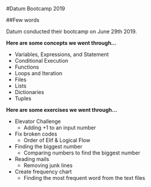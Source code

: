 #Datum Bootcamp 2019

##Few words

Datum conducted their bootcamp on June 29th 2019. 

**Here are some concepts we went through...**

* Variables, Expressions, and Statement
* Conditional Execution 
* Functions 
* Loops and Iteration 
* Files
* Lists
* Dictionaries 
* Tuples 


**Here are some exercises we went through...**
* Elevator Challenge
	* Adding +1 to an input number
* Fix broken codes
	* Order of Elif & Logical Flow 
* Finding the biggest number 
	* Comparing numbers to find the biggest number 
* Reading mails 
	* Removing junk lines 
*  Create frequency chart
	* Finding the most frequent word from the text files 
